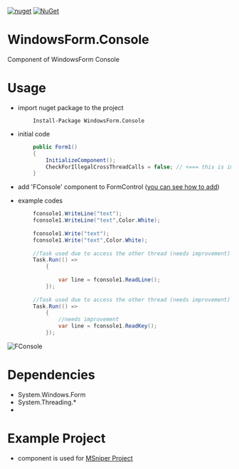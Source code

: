 [![nuget](https://img.shields.io/badge/Nuget-WindowsForm.Console-brightgreen.svg?maxAge=259200)](https://www.nuget.org/packages/WindowsForm.Console)
[![NuGet](https://img.shields.io/nuget/v/WindowsForm.Console.svg)](https://www.nuget.org/packages/WindowsForm.Console)

# WindowsForm.Console
Component of WindowsForm Console

# Usage
- import nuget package to the project

```
        Install-Package WindowsForm.Console
```
- initial code
```c#
        public Form1()
        {
            InitializeComponent();
            CheckForIllegalCrossThreadCalls = false; // <=== this is important for async access to thread
        }
```
- add 'FConsole' component to FormControl ([you can see how to add](https://stackoverflow.com/questions/2101171/how-to-add-user-control-in-the-toolbox-for-c-net-for-winforms-by-importing-the))

- example codes
```c#
        fconsole1.WriteLine("text");
        fconsole1.WriteLine("text",Color.White);
        
        fconsole1.Write("text");
        fconsole1.Write("text",Color.White);
        
        //Task used due to access the other thread (needs improvement)
        Task.Run(() =>
            {
                
                var line = fconsole1.ReadLine();
            });
        
        //Task used due to access the other thread (needs improvement)
        Task.Run(() =>
            {
                //needs improvement
                var line = fconsole1.ReadKey();
            });
```
![FConsole](https://raw.githubusercontent.com/msx752/WindowsForm.Console/master/example1.png)

# Dependencies
- System.Windows.Form
- System.Threading.*
- 
# Example Project
- component is used for [MSniper Project](https://github.com/msx752/MSniper)
